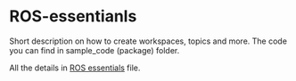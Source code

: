 # ROS-essentianls
Short description on how to create workspaces, topics and more.
The code you can find in sample_code (package) folder.

All the details in [ROS essentials](https://github.com/Arseni1919/ROS-essentianls/blob/master/ROS_topics_and_more.ipynb) file.
